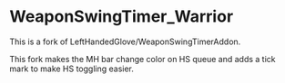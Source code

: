 
# WeaponSwingTimer_Warrior

This is a fork of LeftHandedGlove/WeaponSwingTimerAddon.

This fork makes the MH bar change color on HS queue and adds a tick mark to make HS toggling easier.